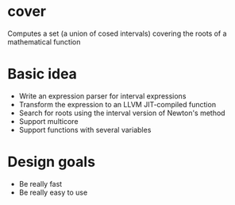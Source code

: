 cover
=====

Computes a set (a union of cosed intervals) covering the roots of a mathematical function

Basic idea
==========

 - Write an expression parser for interval expressions
 - Transform the expression to an LLVM JIT-compiled function
 - Search for roots using the interval version of Newton's method
 - Support multicore
 - Support functions with several variables

Design goals
============

 - Be really fast
 - Be really easy to use
